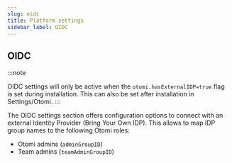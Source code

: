 ```yaml
---
slug: oidc
title: Platform settings
sidebar_label: OIDC
---
```


## OIDC

:::note

OIDC settings will only be active when the `otomi.hasExternalIDP=true` flag is set during installation. This can also be set after installation in Settings/Otomi.
:::

The OIDC settings section offers configuration options to connect with an external Identity Provider (Bring Your Own IDP). This allows to map IDP group names to the following Otomi roles:

- Otomi admins (`adminGroupID`)
- Team admins (`teamAdminGroupID`)